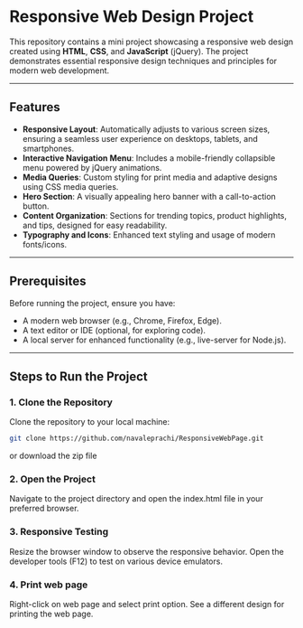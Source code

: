 # Responsive Web Design Project

This repository contains a mini project showcasing a responsive web design created using **HTML**, **CSS**, and **JavaScript** (jQuery). The project demonstrates essential responsive design techniques and principles for modern web development.

---

## Features

- **Responsive Layout**: Automatically adjusts to various screen sizes, ensuring a seamless user experience on desktops, tablets, and smartphones.
- **Interactive Navigation Menu**: Includes a mobile-friendly collapsible menu powered by jQuery animations.
- **Media Queries**: Custom styling for print media and adaptive designs using CSS media queries.
- **Hero Section**: A visually appealing hero banner with a call-to-action button.
- **Content Organization**: Sections for trending topics, product highlights, and tips, designed for easy readability.
- **Typography and Icons**: Enhanced text styling and usage of modern fonts/icons.

---

## Prerequisites

Before running the project, ensure you have:

- A modern web browser (e.g., Chrome, Firefox, Edge).
- A text editor or IDE (optional, for exploring code).
- A local server for enhanced functionality (e.g., live-server for Node.js).

---

## Steps to Run the Project

### 1. Clone the Repository

Clone the repository to your local machine:
```bash
git clone https://github.com/navaleprachi/ResponsiveWebPage.git
```
or
download the zip file

### 2. Open the Project

Navigate to the project directory and open the index.html file in your preferred browser.

### 3. Responsive Testing

Resize the browser window to observe the responsive behavior. Open the developer tools (F12) to test on various device emulators.

### 4. Print web page

Right-click on web page and select print option. See a different design for printing the web page.
